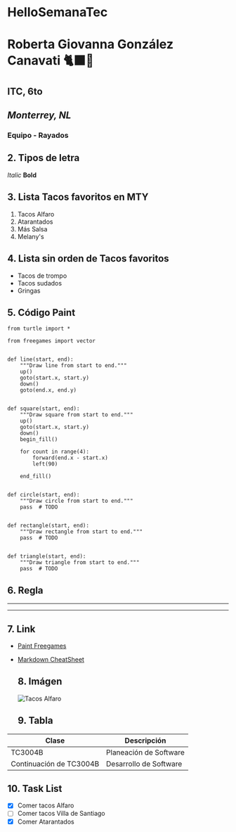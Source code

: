 # **HelloSemanaTec** 
# Roberta Giovanna González Canavati 🐈‍⬛🧋
## ITC, 6to
## *Monterrey, NL*
### Equipo - Rayados 

## 2. Tipos de letra
*Italic*
**Bold**

## 3. Lista Tacos favoritos en MTY
1. Tacos Alfaro
2. Atarantados
3. Más Salsa
4. Melany's

## 4. Lista sin orden de Tacos favoritos
- Tacos de trompo
- Tacos sudados
- Gringas

## 5. Código Paint
```
from turtle import *

from freegames import vector


def line(start, end):
    """Draw line from start to end."""
    up()
    goto(start.x, start.y)
    down()
    goto(end.x, end.y)


def square(start, end):
    """Draw square from start to end."""
    up()
    goto(start.x, start.y)
    down()
    begin_fill()

    for count in range(4):
        forward(end.x - start.x)
        left(90)

    end_fill()


def circle(start, end):
    """Draw circle from start to end."""
    pass  # TODO


def rectangle(start, end):
    """Draw rectangle from start to end."""
    pass  # TODO


def triangle(start, end):
    """Draw triangle from start to end."""
    pass  # TODO
```

## 6. Regla
---
---

## 7. Link
- [Paint Freegames](https://grantjenks.com/docs/freegames/paint.html)
- [Markdown CheatSheet](https://www.markdownguide.org/cheat-sheet/)

  ## 8. Imágen
  ![Tacos Alfaro](https://img.restaurantguru.com/r234-Alfaro-Tacos-al-Carbon-dishes-2022-08.jpg)

  ## 9. Tabla
| Clase | Descripción |
| ----------- | ----------- |
| TC3004B | Planeación de Software |
| Continuación de TC3004B | Desarrollo de Software |

## 10. Task List 
- [x] Comer tacos Alfaro
- [ ] Comer tacos Villa de Santiago
- [x] Comer Atarantados
